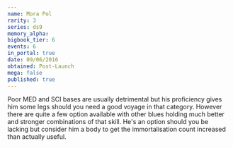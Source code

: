 ```yaml
---
name: Mora Pol
rarity: 3
series: ds9
memory_alpha:
bigbook_tier: 6
events: 6
in_portal: true
date: 09/06/2016
obtained: Post-Launch
mega: false
published: true
---
```


Poor MED and SCI bases are usually detrimental but his proficiency gives him some legs should you need a good voyage in that category. However there are quite a few option available with other blues holding much better and stronger combinations of that skill. He's an option should you be lacking but consider him a body to get the immortalisation count increased than actually useful.
